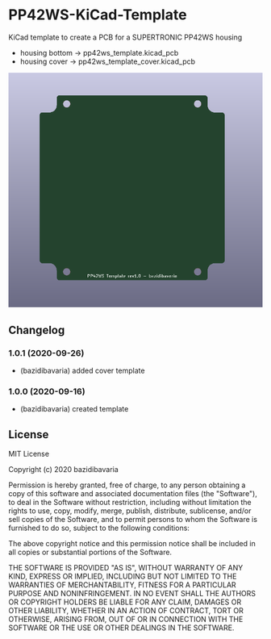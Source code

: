# PP42WS-KiCad-Template
KiCad template to create a PCB for a SUPERTRONIC PP42WS housing

* housing bottom -> pp42ws_template.kicad_pcb
* housing cover -> pp42ws_template_cover.kicad_pcb

![Preview](PP42WS_Template.png)

## Changelog

### 1.0.1 (2020-09-26)
* (bazidibavaria) added cover template

### 1.0.0 (2020-09-16)
* (bazidibavaria) created template

## License
MIT License

Copyright (c) 2020 bazidibavaria

Permission is hereby granted, free of charge, to any person obtaining a copy
of this software and associated documentation files (the "Software"), to deal
in the Software without restriction, including without limitation the rights
to use, copy, modify, merge, publish, distribute, sublicense, and/or sell
copies of the Software, and to permit persons to whom the Software is
furnished to do so, subject to the following conditions:

The above copyright notice and this permission notice shall be included in all
copies or substantial portions of the Software.

THE SOFTWARE IS PROVIDED "AS IS", WITHOUT WARRANTY OF ANY KIND, EXPRESS OR
IMPLIED, INCLUDING BUT NOT LIMITED TO THE WARRANTIES OF MERCHANTABILITY,
FITNESS FOR A PARTICULAR PURPOSE AND NONINFRINGEMENT. IN NO EVENT SHALL THE
AUTHORS OR COPYRIGHT HOLDERS BE LIABLE FOR ANY CLAIM, DAMAGES OR OTHER
LIABILITY, WHETHER IN AN ACTION OF CONTRACT, TORT OR OTHERWISE, ARISING FROM,
OUT OF OR IN CONNECTION WITH THE SOFTWARE OR THE USE OR OTHER DEALINGS IN THE
SOFTWARE.